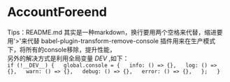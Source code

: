 # AccountForeend
Tips：README.md 其实是一种markdown，换行要用两个空格来代替，缩进要用'>'来代替
babel-plugin-transform-remove-console 插件用来在生产模式下，将所有的console移除，提升性能，  
另外的解决方式是利用全局变量  _DEV_ ,如下：  
  `if (!__DEV__) {  
     global.console = {  
     info: () => {},  
     log: () => {},  
     warn: () => {},  
     debug: () => {},  
     error: () => {},  
  };  
}`